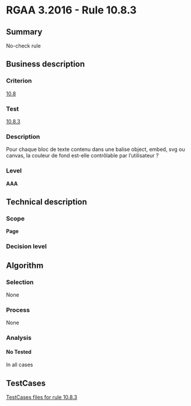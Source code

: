 # RGAA 3.2016 - Rule 10.8.3

## Summary
No-check rule


## Business description

### Criterion
[10.8](http://references.modernisation.gouv.fr/rgaa-accessibilite/criteres.html#crit-10-8)

### Test
[10.8.3](http://references.modernisation.gouv.fr/rgaa-accessibilite/criteres.html#test-10-8-3)

### Description
Pour chaque bloc de texte contenu dans une balise object, embed, svg ou canvas, la couleur de fond est-elle contrôlable par l’utilisateur ?

### Level
**AAA**


## Technical description

### Scope
**Page**

### Decision level


## Algorithm

### Selection
None

### Process
None

### Analysis

#### No Tested
In all cases


##  TestCases

[TestCases files for rule 10.8.3](https://github.com/Asqatasun/Asqatasun/tree/RGAA_3.2016/rules/rules-rgaa3.2016/src/test/resources/testcases/rgaa32016/Rgaa32016Rule100803/)


